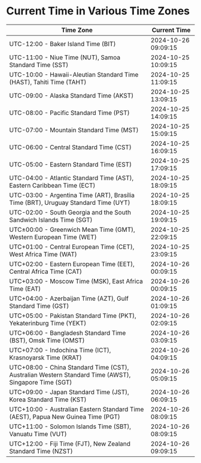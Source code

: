 # Current Time in Various Time Zones

| Time Zone | Current Time |
|-----------|--------------|
| UTC-12:00 - Baker Island Time (BIT) | 2024-10-26 09:09:15 |
| UTC-11:00 - Niue Time (NUT), Samoa Standard Time (SST) | 2024-10-25 10:09:15 |
| UTC-10:00 - Hawaii-Aleutian Standard Time (HAST), Tahiti Time (TAHT) | 2024-10-25 11:09:15 |
| UTC-09:00 - Alaska Standard Time (AKST) | 2024-10-25 13:09:15 |
| UTC-08:00 - Pacific Standard Time (PST) | 2024-10-25 14:09:15 |
| UTC-07:00 - Mountain Standard Time (MST) | 2024-10-25 15:09:15 |
| UTC-06:00 - Central Standard Time (CST) | 2024-10-25 16:09:15 |
| UTC-05:00 - Eastern Standard Time (EST) | 2024-10-25 17:09:15 |
| UTC-04:00 - Atlantic Standard Time (AST), Eastern Caribbean Time (ECT) | 2024-10-25 18:09:15 |
| UTC-03:00 - Argentina Time (ART), Brasília Time (BRT), Uruguay Standard Time (UYT) | 2024-10-25 18:09:15 |
| UTC-02:00 - South Georgia and the South Sandwich Islands Time (SGT) | 2024-10-25 19:09:15 |
| UTC±00:00 - Greenwich Mean Time (GMT), Western European Time (WET) | 2024-10-25 22:09:15 |
| UTC+01:00 - Central European Time (CET), West Africa Time (WAT) | 2024-10-25 23:09:15 |
| UTC+02:00 - Eastern European Time (EET), Central Africa Time (CAT) | 2024-10-26 00:09:15 |
| UTC+03:00 - Moscow Time (MSK), East Africa Time (EAT) | 2024-10-26 00:09:15 |
| UTC+04:00 - Azerbaijan Time (AZT), Gulf Standard Time (GST) | 2024-10-26 01:09:15 |
| UTC+05:00 - Pakistan Standard Time (PKT), Yekaterinburg Time (YEKT) | 2024-10-26 02:09:15 |
| UTC+06:00 - Bangladesh Standard Time (BST), Omsk Time (OMST) | 2024-10-26 03:09:15 |
| UTC+07:00 - Indochina Time (ICT), Krasnoyarsk Time (KRAT) | 2024-10-26 04:09:15 |
| UTC+08:00 - China Standard Time (CST), Australian Western Standard Time (AWST), Singapore Time (SGT) | 2024-10-26 05:09:15 |
| UTC+09:00 - Japan Standard Time (JST), Korea Standard Time (KST) | 2024-10-26 06:09:15 |
| UTC+10:00 - Australian Eastern Standard Time (AEST), Papua New Guinea Time (PGT) | 2024-10-26 08:09:15 |
| UTC+11:00 - Solomon Islands Time (SBT), Vanuatu Time (VUT) | 2024-10-26 08:09:15 |
| UTC+12:00 - Fiji Time (FJT), New Zealand Standard Time (NZST) | 2024-10-26 09:09:15 |
